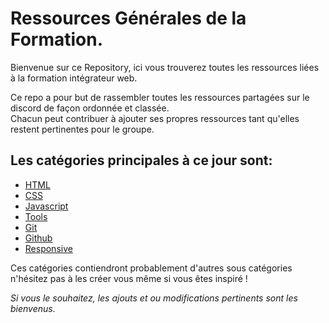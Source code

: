 # Ressources Générales de la Formation.  
Bienvenue sur ce Repository, ici vous trouverez toutes les ressources liées à la formation intégrateur web.  

Ce repo a pour but de rassembler toutes les ressources partagées sur le discord de façon ordonnée et classée.  
Chacun peut contribuer à ajouter ses propres ressources tant qu'elles restent pertinentes pour le groupe. 
  


## Les catégories principales à ce jour sont: 
* [HTML](https://github.com/Milan-L/Ressource-Formation/tree/main/HTML)
* [CSS](https://github.com/Milan-L/Ressource-Formation/tree/main/CSS)
* [Javascript](https://github.com/Milan-L/Ressource-Formation/tree/main/JS)
* [Tools](https://github.com/Milan-L/Ressource-Formation/tree/main/Tools)
* [Git](https://github.com/Milan-L/Ressource-Formation/tree/main/Git)
* [Github](https://github.com/Milan-L/Ressource-Formation/tree/main/Github)
* [Responsive](https://github.com/Milan-L/Ressource-Formation/tree/main/RESPONSIVE)


Ces catégories contiendront probablement d'autres sous catégories n'hésitez pas à les créer vous même si vous êtes inspiré !  
  
  
*Si vous le souhaitez, les ajouts et ou modifications pertinents sont les bienvenus.*
